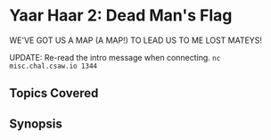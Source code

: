 # Yaar Haar 2: Dead Man's Flag
WE'VE GOT US A MAP (A MAP!) TO LEAD US TO ME LOST MATEYS!

UPDATE: Re-read the intro message when connecting.
`nc misc.chal.csaw.io 1344`
## Topics Covered

## Synopsis

